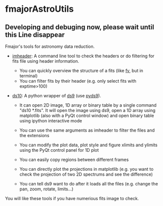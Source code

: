 fmajorAstroUtils
======================

Developing and debuging now, please wait until this Line disappear
--------------------------------------------------


Fmajor's tools for astronomy data reduction.

* [imheader](doc/imheader.rst): A command line tool to check the headers or do filtering for fits file using header information.
    * You can quickly overview the structure of a fits (like [fv](https://heasarc.gsfc.nasa.gov/ftools/fv/), but in terminal)
    * You can filter fits by their header (e.g. only select fits with exptime>100)
    
* [ds10](doc/ds10.rst): A python wrapper of [ds9](http://ds9.si.edu/site/Home.html) (use [pyds9](https://github.com/ericmandel/pyds9)).    

    * It can open 2D image, 1D array or binary table by a single command "ds10 \*.fits". It will open the image using ds9, open a 1D array using matplotlib (also with a PyQt control window) and open binary table using ipython interactive mode
    
    * You can use the same arguments as imheader to filter the files and the extensions
    
    * You can modify the plot data, plot style and figure xlimits and ylimits using the PyQt control panel for 1D plot
    
    * You can easily copy regions between different frames
    
    * You can directly plot the projections in matplotlib (e.g. you want to check the projection of two 2D spectrums and see the difference)
    
    * You can tell ds9 want to do after it loads all the files (e.g. change the pan, zoom, rotate, limits...)

You will like these tools if you have numerious fits image to check.
